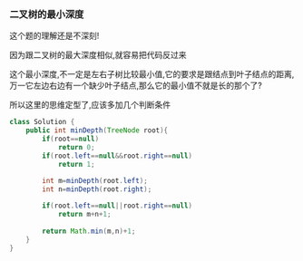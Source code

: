 ### 二叉树的最小深度

这个题的理解还是不深刻!

因为跟二叉树的最大深度相似,就容易把代码反过来

这个最小深度,不一定是左右子树比较最小值,它的要求是跟结点到叶子结点的距离,万一它左边右边有一个缺少叶子结点,那么它的最小值不就是长的那个了?

所以这里的思维定型了,应该多加几个判断条件

```java
class Solution {
    public int minDepth(TreeNode root){
        if(root==null)
            return 0;
        if(root.left==null&&root.right==null)
            return 1;
            
        int m=minDepth(root.left);
        int n=minDepth(root.right);

        if(root.left==null||root.right==null)
            return m+n+1;
        
        return Math.min(m,n)+1;
    }
}
```


